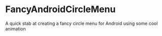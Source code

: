 # FancyAndroidCircleMenu
A quick stab at creating a fancy circle menu for Android using some cool animation
